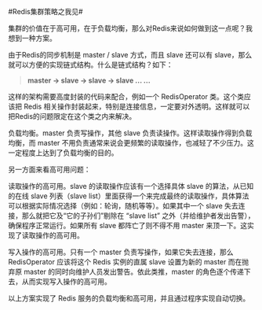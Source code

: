 #Redis集群策略之我见#

集群的价值在于高可用，在于负载均衡，那么对Redis来说如何做到这一点呢？我想到一种方案。

由于Redis的同步机制是 master / slave 方式，而且 slave 还可以有 slave，那么就可以方便的实现链式结构。什么是链式结构？如下：

>**master -> slave -> slave -> slave ... ...**

这样的架构需要高度封装的代码来配合，例如一个 RedisOperator 类。这个类应该把 Redis 相关操作封装起来，特别是连接信息，一定要对外透明。这样就可以把Redis的问题限定在这个类之内来解决。

负载均衡。master 负责写操作，其他 slave 负责读操作。这样读取操作得到负载均衡，而 master 不用负责通常来说会更频繁的读取操作，也减轻了不少压力。这一定程度上达到了负载均衡的目的。

另一方面来看高可用问题：

读取操作的高可用。slave 的读取操作应该有一个选择具体 slave 的算法，从已知的在线 slave 列表（slave list）里面获得一个来完成最终的读取操作，具体算法可以根据实际情况选择（例如：轮询，随机等等）。如果其中一个 slave 失去连接，那么就把它及“它的子孙们”剔除在 “slave list” 之外（并给维护者发出告警），确保程序正常运行。如果所有 slave 都阵亡了则不得不用 master 来顶一下。这实现了读取操作的高可用。

写入操作的高可用。只有一个 master 负责写操作，如果它失去连接，那么 RedisOperator 应该将这个 Redis 实例的直属 slave 设置为新的 master 而在抛弃原 master 的同时向维护人员发出警告。依此类推，master 的角色逐个传递下去，从而实现写入操作的高可用。

以上方案实现了 Redis 服务的负载均衡和高可用，并且通过程序实现自动切换。

